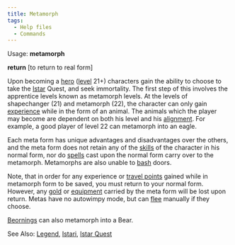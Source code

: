 ```yaml
---
title: Metamorph
tags:
  - Help files
  - Commands
---
```

Usage: **metamorph** <animal>

**return** \[to return to real form\]

Upon becoming a [hero](hero "wikilink") ([level](level "wikilink") 21+)
characters gain the ability to choose to take the
[Istar](Istar "wikilink") Quest, and seek immortality. The first step of
this involves the apprentice levels known as metamorph levels. At the
levels of shapechanger (21) and metamorph (22), the character can only
gain [experience](experience "wikilink") while in the form of an animal.
The animals which the player may become are dependent on both his level
and his [alignment](alignment "wikilink"). For example, a good player of
level 22 can metamorph into an eagle.

Each meta form has unique advantages and disadvantages over the others,
and the meta form does not retain any of the [skills](skill "wikilink")
of the character in his normal form, nor do [spells](spell "wikilink")
cast upon the normal form carry over to the metamorph. Metamorphs are
also unable to [bash](bash "wikilink") doors.

Note, that in order for any experience or [travel
points](travel_points "wikilink") gained while in metamorph form to be
saved, you must return to your normal form. However, any
[gold](gold "wikilink") or [equipment](equipment "wikilink") carried by
the meta form will be lost upon return. Metas have no autowimpy mode,
but can [flee](flee "wikilink") manually if they choose.

[Beornings](Beorning "wikilink") can also metamorph into a Bear.

See Also: [Legend](Legend "wikilink"), [Istari](Istari "wikilink"),
[Istar Quest](Istar_Quest "wikilink")
